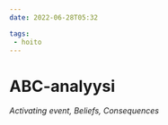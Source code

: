```yaml
---
date: 2022-06-28T05:32

tags:
 - hoito
---
```


# ABC-analyysi
_Activating event, Beliefs, Consequences_
 